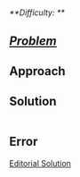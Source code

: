# 

_**Difficulty: **_

## _[Problem]()_

## Approach
>

## Solution
```c++
```

## Error

[Editorial Solution](https://leetcode.com/articles/longest-common-prefix/)